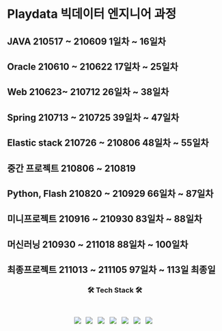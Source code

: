 # Playdata 빅데이터 엔지니어 과정

## JAVA 210517 ~ 210609 1일차 ~ 16일차 
## Oracle 210610 ~ 210622 17일차 ~ 25일차
## Web 210623~ 210712 26일차 ~ 38일차  
## Spring 210713 ~ 210725 39일차 ~ 47일차
## Elastic stack 210726 ~ 210806 48일차 ~ 55일차 
## 중간 프로젝트 210806 ~ 210819 
## Python, Flash 210820 ~ 210929 66일차 ~ 87일차 
## 미니프로젝트 210916 ~ 210930 83일차 ~ 88일차 
## 머신러닝 210930 ~ 211018 88일차 ~ 100일차
## 최종프로젝트 211013 ~ 211105 97일차 ~ 113일 최종일 

<h3 align="center"><b>🛠 Tech Stack 🛠</b></h3>
</br>
<p align="center">
<img src="https://img.shields.io/badge/HTML5-E34F26?style=flat-square&logo=HTML5&logoColor=white"/></a> &nbsp
<img src="https://img.shields.io/badge/CSS3-1572B6?style=flat-square&logo=CSS&logoColor=white"/></a> &nbsp
<img src="https://img.shields.io/badge/JavaScript-F7DF1E?style=flat-square&logo=JavaScript&logoColor=white"/></a> &nbsp
<img src="https://img.shields.io/badge/Python-3766AB?style=flat-square&logo=Python&logoColor=white"/></a> &nbsp
<img src="https://img.shields.io/badge/Java-F2EB1B?style=flat-square&logo=Java&logoColor=white"/> </a> &nbsp
<img src="https://img.shields.io/badge/SpringBoot-46F21B?style=flat-square&logo=SpringBoot&logoColor=white"/></a> &nbsp  
<img src="https://img.shields.io/badge/Flask-1B86F2?style=flat-square&logo=Flask&logoColor=white"/></a> &nbsp 


